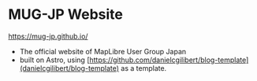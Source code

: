 # MUG-JP Website

https://mug-jp.github.io/

- The official website of MapLibre User Group Japan
- built on Astro, using [https://github.com/danielcgilibert/blog-template](danielcgilibert/blog-template) as a template.